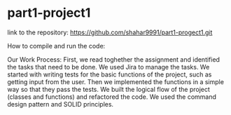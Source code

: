 # part1-project1
link to the repository: https://github.com/shahar9991/part1-progect1.git

How to compile and run the code:


Our Work Process:
First, we read toghether the assignment and identified the tasks that need to be done. We used Jira to manage the tasks.
We started with writing tests for the basic functions of the project, such as getting input from the user.
Then we implemented the functions in a simple way so that they pass the tests.
We built the logical flow of the project (classes and functions) and refactored the code. We used the 
command design pattern and SOLID principles.
